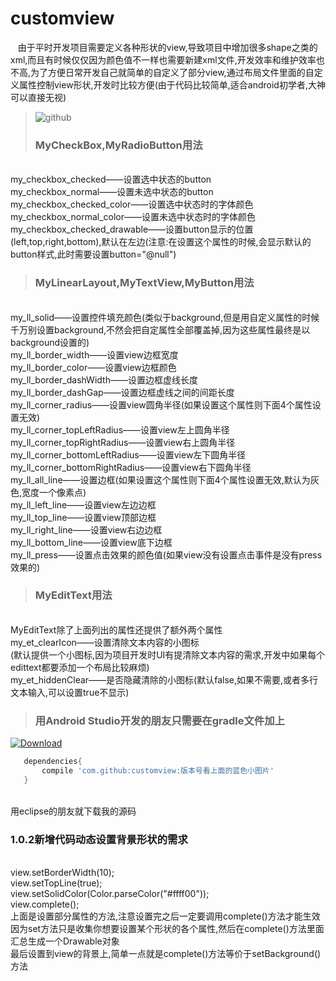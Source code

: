 # customview
    由于平时开发项目需要定义各种形状的view,导致项目中增加很多shape之类的xml,而且有时候仅仅因为颜色值不一样也需要新建xml文件,开发效率和维护效率也不高,为了方便日常开发自己就简单的自定义了部分view,通过布局文件里面的自定义属性控制view形状,开发时比较方便(由于代码比较简单,适合android初学者,大神可以直接无视)
>![github](https://github.com/2380253499/customview/blob/master/study/app/src/main/res/drawable/demo2.png "github") 
>### MyCheckBox,MyRadioButton用法
<br />my_checkbox_checked——设置选中状态的button
<br/>my_checkbox_normal——设置未选中状态的button
<br/>my_checkbox_checked_color——设置选中状态时的字体颜色
<br/>my_checkbox_normal_color——设置未选中状态时的字体颜色
<br/>my_checkbox_checked_drawable——设置button显示的位置(left,top,right,bottom),默认在左边(注意:在设置这个属性的时候,会显示默认的button样式,此时需要设置button="@null")
>### MyLinearLayout,MyTextView,MyButton用法
<br />my_ll_solid——设置控件填充颜色(类似于background,但是用自定义属性的时候千万别设置background,不然会把自定属性全部覆盖掉,因为这些属性最终是以background设置的)
<br/>my_ll_border_width——设置view边框宽度
<br/>my_ll_border_color——设置view边框颜色
<br/>my_ll_border_dashWidth——设置边框虚线长度
<br/>my_ll_border_dashGap——设置边框虚线之间的间距长度
<br/>my_ll_corner_radius——设置view圆角半径(如果设置这个属性则下面4个属性设置无效)
<br/>my_ll_corner_topLeftRadius——设置view左上圆角半径
<br/>my_ll_corner_topRightRadius——设置view右上圆角半径
<br/>my_ll_corner_bottomLeftRadius——设置view左下圆角半径
<br/>my_ll_corner_bottomRightRadius——设置view右下圆角半径
<br/>my_ll_all_line——设置边框(如果设置这个属性则下面4个属性设置无效,默认为灰色,宽度一个像素点)
<br/>my_ll_left_line——设置view左边边框
<br/>my_ll_top_line——设置view顶部边框
<br/>my_ll_right_line——设置view右边边框
<br/>my_ll_bottom_line——设置view底下边框
<br/>my_ll_press——设置点击效果的颜色值(如果view没有设置点击事件是没有press效果的)
>### MyEditText用法
<br/>MyEditText除了上面列出的属性还提供了额外两个属性
<br/>my_et_clearIcon——设置清除文本内容的小图标<br/>(默认提供一个小图标,因为项目开发时UI有提清除文本内容的需求,开发中如果每个edittext都要添加一个布局比较麻烦)
<br/>my_et_hiddenClear——是否隐藏清除的小图标(默认false,如果不需要,或者多行文本输入,可以设置true不显示)
>### 用Android Studio开发的朋友只需要在gradle文件加上
[ ![Download](https://api.bintray.com/packages/zhongrui/customview/customview/images/download.svg) ](https://bintray.com/zhongrui/customview/customview/_latestVersion)
 ```groovy
	dependencies{
 		compile 'com.github:customview:版本号看上面的蓝色小图片'
	}
 ```
<br/>用eclipse的朋友就下载我的源码
### 1.0.2新增代码动态设置背景形状的需求
<br/>view.setBorderWidth(10);
<br/>view.setTopLine(true);
<br/>view.setSolidColor(Color.parseColor("#ffff00"));
<br/>view.complete();
<br/>上面是设置部分属性的方法,注意设置完之后一定要调用complete()方法才能生效
<br/>因为set方法只是收集你想要设置某个形状的各个属性,然后在complete()方法里面汇总生成一个Drawable对象
<br/>最后设置到view的背景上,简单一点就是complete()方法等价于setBackground()方法
